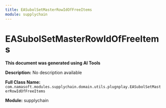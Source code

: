 ```yaml
---
title: EASubolSetMasterRowIdOfFreeItems
module: supplychain
---
```



<div class='entity-flows'>

# EASubolSetMasterRowIdOfFreeItems

**This document was generated using AI Tools**

**Description:** No description available

**Full Class Name:** `com.namasoft.modules.supplychain.domain.utils.plugnplay.EASubolSetMasterRowIdOfFreeItems`

**Module:** supplychain


</div>

